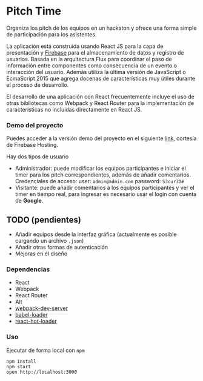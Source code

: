 Pitch Time
=====================

Organiza los pitch de los equipos en un hackaton y ofrece una forma simple
de participación para los asistentes.

La aplicación está construida usando React JS para la capa de presentación
y [Firebase](https://firebase.google.com/) para el almacenamiento de datos y registro de usuarios.
Basada en la arquitectura Flux para coordinar el paso de información
entre componentes como consecuencia de un evento o interacción del usuario.
Además utiliza la última versión de JavaScript o EcmaScript 2015 que agrega
docenas de características muy útiles durante el proceso de desarrollo.

El desarrollo de una aplicación con React frecuentemente incluye el uso de
otras bibliotecas como Webpack y React Router para la implementación
de características no incluidas directamente en React JS.

### Demo del proyecto

Puedes acceder a la versión demo del proyecto en el siguiente [link](https://react-chat-ebab2.firebaseapp.com),
cortesía de Firebase Hosting.

Hay dos tipos de usuario
* Administrador: puede modificar los equipos participantes e iniciar el timer para los pitch correspondientes, además de añadir comentarios. Credenciales de acceso: user: `admin@admin.com` password: `S3cur3D#`
* Visitante: puede añadir comentarios a los equipos participantes y ver el timer en tiempo real, para ingresar es necesario usar el login con cuenta de **Google**. 

## TODO (pendientes)
* Añadir equipos desde la interfaz gráfica (actualmente es posible cargando un archivo `.json`)
* Añadir otras formas de autenticación
* Mejoras en el diseño

### Dependencias

* React
* Webpack
* React Router
* Alt
* [webpack-dev-server](https://github.com/webpack/webpack-dev-server)
* [babel-loader](https://github.com/babel/babel-loader)
* [react-hot-loader](https://github.com/gaearon/react-hot-loader)

### Uso

Ejecutar de forma local con `npm`

```
npm install
npm start
open http://localhost:3000
```
